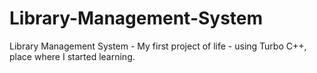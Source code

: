 # Library-Management-System
Library Management System - My first project of life - using Turbo C++, place where I started learning. 
